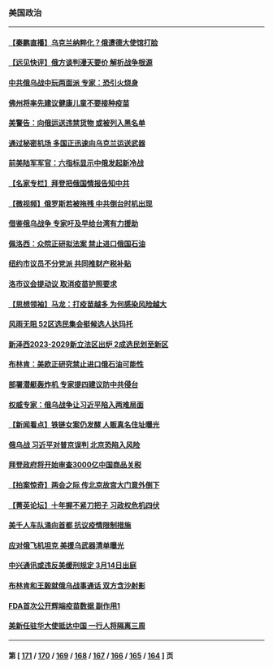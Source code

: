 ### 美国政治
---
#### [【秦鹏直播】乌克兰纳粹化？俄遭德大使馆打脸](../../pages/ncid1078159/n13629286.md) 
#### [【远见快评】俄方谈判漫天要价 解析战争根源](../../pages/ncid1078159/n13629325.md) 
#### [中共俄乌战中玩两面派 专家：恐引火烧身](../../pages/ncid1078159/n13628914.md) 
#### [佛州将率先建议健康儿童不要接种疫苗](../../pages/ncid1078159/n13629347.md) 
#### [美警告：向俄运送违禁货物 或被列入黑名单](../../pages/ncid1078159/n13629164.md) 
#### [通过秘密机场 多国正迅速向乌克兰运送武器](../../pages/ncid1078159/n13628774.md) 
#### [前美陆军军官：六指标显示中俄发起新冷战](../../pages/ncid1078159/n13629024.md) 
#### [【名家专栏】拜登把俄国情报告知中共](../../pages/ncid1078159/n13628615.md) 
#### [【微视频】俄罗斯若被拖残 中共倒台时机出现](../../pages/ncid1078159/n13628809.md) 
#### [借鉴俄乌战争 专家吁及早给台湾有力援助](../../pages/ncid1078159/n13627986.md) 
#### [佩洛西：众院正研拟法案 禁止进口俄国石油](../../pages/ncid1078159/n13627489.md) 
#### [纽约市议员不分党派 共同推财产税补贴](../../pages/ncid1078159/n13627310.md) 
#### [洛市议会提动议 取消疫苗护照要求](../../pages/ncid1078159/n13627110.md) 
#### [【思想领袖】马龙：打疫苗越多 为何感染风险越大](../../pages/ncid1078159/n13607564.md) 
#### [风雨无阻 52区选民集会挺候选人达玛托](../../pages/ncid1078159/n13626757.md) 
#### [新泽西2023-2029新立法区出炉 2成选民划至新区](../../pages/ncid1078159/n13622902.md) 
#### [布林肯：美欧正研究禁止进口俄石油可能性](../../pages/ncid1078159/n13626232.md) 
#### [部署潜艇轰炸机 专家提四建议防中共侵台](../../pages/ncid1078159/n13623089.md) 
#### [权威专家：俄乌战争让习近平陷入两难局面](../../pages/ncid1078159/n13624631.md) 
#### [【新闻看点】铁链女案仍发酵 人贩真名住址曝光](../../pages/ncid1078159/n13624465.md) 
#### [俄乌战 习近平对普京误判 北京恐陷入风险](../../pages/ncid1078159/n13616600.md) 
#### [拜登政府将开始审查3000亿中国商品关税](../../pages/ncid1078159/n13624781.md) 
#### [【拍案惊奇】两会之际 传北京故宫大门意外倒下](../../pages/ncid1078159/n13624436.md) 
#### [【菁英论坛】十年握不紧刀把子 习政权危机四伏](../../pages/ncid1078159/n13624882.md) 
#### [美千人车队涌向首都 抗议疫情限制措施](../../pages/ncid1078159/n13624852.md) 
#### [应对俄飞机坦克 美援乌武器清单曝光](../../pages/ncid1078159/n13624705.md) 
#### [中兴通讯或违反美缓刑规定 3月14日出庭](../../pages/ncid1078159/n13624582.md) 
#### [布林肯和王毅就俄乌战事通话 双方含沙射影](../../pages/ncid1078159/n13624524.md) 
#### [FDA首次公开辉端疫苗数据 副作用1](../../pages/ncid1078159/n13623663.md) 
#### [美新任驻华大使抵达中国 一行人将隔离三周](../../pages/ncid1078159/n13623439.md) 

---
#### 第 [ [171](./171.md) / [170](./170.md) / [169](./169.md) / [168](./168.md) / [167](./167.md) / [166](./166.md) / [165](./165.md) / [164](./164.md) ] 页
